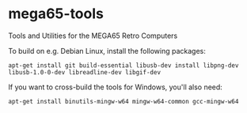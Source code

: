# mega65-tools
Tools and Utilities for the MEGA65 Retro Computers

To build on e.g. Debian Linux, install the following packages:

```
apt-get install git build-essential libusb-dev install libpng-dev libusb-1.0-0-dev libreadline-dev libgif-dev
```

If you want to cross-build the tools for Windows, you'll also need:

```
apt-get install binutils-mingw-w64 mingw-w64-common gcc-mingw-w64
```

